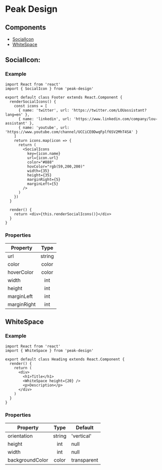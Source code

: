 # Peak Design

## Components

- [SocialIcon](#SocialIcon)
- [WhiteSpace](#WhiteSpace)

## <a name="SocialIcon">SocialIcon:</a>

### Example

```
import React from 'react'
import { SocialIcon } from 'peak-design'

export default class Footer extends React.Component {
  renderSocialIcons() {
    const icons = [
      { name: 'twitter', url: 'https://twitter.com/LOUassistant?lang=en' },
      { name: 'linkedin', url: 'https://www.linkedin.com/company/lou-assistant' },
      { name: 'youtube', url: 'https://www.youtube.com/channel/UCCiCE0DwqFplf6SV2MhT4SA' }
    ]
    return icons.map(icon => {
      return (
        <SocialIcons
          key={icon.name}
          url={icon.url}
          color="#888"
          hovColor="rgb(59,200,200)"
          width={35}
          height={35}
          marginRight={5}
          marginLeft={5}
        />
      )
    })
  }

  render() {
    return <div>{this.renderSocialIcons()}</div>
  }
}
```

### Properties

| Property    |  Type  |
| ----------- | :----: |
| url         | string |
| color       | color  |
| hoverColor  | color  |
| width       |  int   |
| height      |  int   |
| marginLeft  |  int   |
| marginRight |  int   |

## <a name="WhiteSpace">WhiteSpace</a>

### Example

```
import React from 'react'
import { WhiteSpace } from 'peak-design'

export default class Heading extends React.Component {
  render() {
    return (
      <div>
        <h1>Title</h1>
        <WhiteSpace height={20} />
        <p>Description</p>
      </div>
    )
  }
}
```

### Properties

| Property        |  Type  | Default     |
| --------------- | :----: | ----------- |
| orientation     | string | 'vertical'  |
| height          |  int   | null        |
| width           |  int   | null        |
| backgroundColor | color  | transparent |
